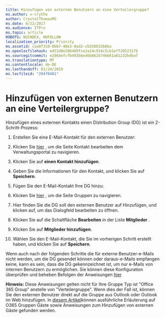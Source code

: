 ```yaml
---
title: Hinzufügen von externen Benutzern an eine Verteilergruppe?
ms.author: v-crytho
author: CrystalThomasMS
ms.date: 8/22/2017
ms.audience: ITPro
ms.topic: article
ROBOTS: NOINDEX, NOFOLLOW
localization_priority: Priority
ms.assetid: caa0f310-0bb7-48e3-8ad2-cb358b53bbba
ms.openlocfilehash: ed51d0e206469fce2a14c914c5cb1eff2052317b
ms.sourcegitcommit: e2864efcfb493b6e46b662b746661a61232bdba7
ms.translationtype: MT
ms.contentlocale: de-DE
ms.lasthandoff: 01/24/2019
ms.locfileid: "29470401"
---
```

# <a name="adding-external-users-to-a-distribution-group"></a>Hinzufügen von externen Benutzern an eine Verteilergruppe?

Hinzufügen eines externen Kontakts einen Distribution Group (DG) ist ein 2-Schritt-Prozess:
  
1. Erstellen Sie eine E-Mail-Kontakt für den externen Benutzer:
    
1. Klicken Sie [hier](https://support.office.com/article/https://portal.office.com/adminportal/home.aspx#/Contact) , um die Seite Kontakt bearbeiten dem Verwaltungsportal zu navigieren. 
    
2. Klicken Sie auf **einen Kontakt hinzufügen**.
    
3. Geben Sie die Informationen für den Kontakt, und klicken Sie auf **Speichern**.
    
2. Fügen Sie den E-Mail-Kontakt Ihre DG hinzu:
    
1. Klicken Sie [hier](https://support.office.com/article/https://portal.office.com/adminportal/home.aspx#/groups) , um die Seite Gruppen zu navigieren. 
    
2. Hier finden Sie die DG soll den externen Benutzer auf Hinzufügen, und klicken auf, um das Dialogfeld bearbeiten zu öffnen.
    
3. Klicken Sie auf die Schaltfläche **Bearbeiten** in der Liste **Mitglieder** . 
    
4. Klicken Sie auf **Mitglieder hinzufügen**.
    
5. Wählen Sie den E-Mail-Kontakt, die Sie im vorherigen Schritt erstellt haben, und klicken Sie auf **Speichern**.
    
Wenn auch nach der folgenden Schritte die für externe Benutzer-e-Mails nicht werden, um die DG gesendet können oder daraus-e-Mails empfangen keine, kann es sein, dass die DG gekennzeichnet ist, um nur e-Mails von internen Benutzern zu ermöglichen. Sie können diese Konfiguration überprüfen und beheben Befolgen der Anweisungen [hier](https://support.office.com/article/https://support.office.com/article/Fix-email-delivery-issues-for-error-code-5-7-133-in-Office-365-991abc19-7756-438f-abcb-39f69b80f284.aspx)
  
 **Hinweis:** Diese Anweisungen gelten nicht für Ihre Gruppe Typ ist "Office 365 Group" anstelle von "Verteilergruppe". Wenn dies der Fall ist, können Sie den externen Benutzer direkt auf die Gruppe aus Outlook oder Outlook im Web hinzufügen. In [diesem Artikel](https://support.office.com/article/https://support.office.com/article/Guest-access-in-Office-365-Groups-bfc7a840-868f-4fd6-a390-f347bf51aff6.aspx)können ausführliche Erläuterung auf O365 Gruppen Gäste sowie Anweisungen zum Hinzufügen von externen Gäste gefunden werden.
  

